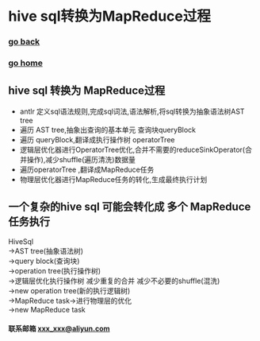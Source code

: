 # hive sql转换为MapReduce过程
### [go back](/x2q/hive/hive)      
### [go home](/x2q)   
 
## hive sql 转换为 MapReduce过程
+ antlr 定义sql语法规则,完成sql词法,语法解析,将sql转换为抽象语法树AST tree
+ 遍历 AST tree,抽象出查询的基本单元 查询块queryBlock
+ 遍历 queryBlock,翻译成执行操作树 operatorTree
+ 逻辑层优化器进行OperatorTree优化,合并不需要的reduceSinkOperator(合并操作),减少shuffle(遍历清洗)数据量
+ 遍历operatorTree ,翻译成MapReduce任务
+ 物理层优化器进行MapReduce任务的转化,生成最终执行计划
## 一个复杂的hive sql 可能会转化成 多个 MapReduce任务执行
HiveSql  
->AST tree(抽象语法树)  
->query block(查询块)  
->operation tree(执行操作树)  
->逻辑层优化执行操作树 减少重复的合并 减少不必要的shuffle(混洗)  
->new operation tree(新的执行逻辑树)  
->MapReduce task->进行物理层的优化  
->new MapReduce task  



#### 联系邮箱 xxx_xxx@aliyun.com

